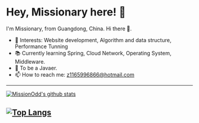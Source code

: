 # Hey, Missionary here! :wave: 

I'm Missionary, from Guangdong, China.
Hi there 👋. 


- 🤔 Interests: Website development, Algorithm and data structure, Performance Tunning
- 📚 Currently learning Spring, Cloud Network, Operating System, Middleware.
- 🎒 To be a Javaer.
- 📫 How to reach me: z1165996866@hotmail.com

---


[![MissionOdd's github stats](https://github-readme-stats.vercel.app/api?username=missionOdd&count_private=true&show_icons=true)](https://github.com/missionOdd/github-readme-stats)

[![Top Langs](https://github-readme-stats.vercel.app/api/top-langs/?username=missionOdd&hide=javascript,html,css&theme=tokyonight)](https://github.com/missionOdd/github-readme-stats)
---



<!--
**missionOdd/missionOdd** is a ✨ _special_ ✨ repository because its `README.md` (this file) appears on your GitHub profile.

Here are some ideas to get you started:

- 🔭 I’m currently working on ...
- 🌱 I’m currently learning ...
- 👯 I’m looking to collaborate on ...
- 🤔 I’m looking for help with ...
- 💬 Ask me about ...
- 📫 How to reach me: ...
- 😄 Pronouns: ...
- ⚡ Fun fact: ...


## Wakatime statistics


[![missionOdd's wakatime stats](https://github-readme-stats.vercel.app/api/wakatime?username=missionOdd)](https://github.com/missionOdd)
